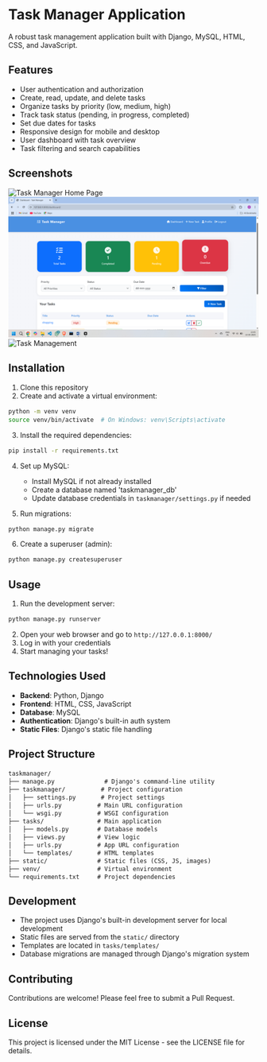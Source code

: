 # Task Manager Application

A robust task management application built with Django, MySQL, HTML, CSS, and JavaScript.

## Features

- User authentication and authorization
- Create, read, update, and delete tasks
- Organize tasks by priority (low, medium, high)
- Track task status (pending, in progress, completed)
- Set due dates for tasks
- Responsive design for mobile and desktop
- User dashboard with task overview
- Task filtering and search capabilities

## Screenshots

![Task Manager Home Page](ScreeenShots/home.png)
![Dashboard View](ScreeenShots/dashboard.png)
![Task Management](ScreeenShots/tasks.png)

## Installation

1. Clone this repository
2. Create and activate a virtual environment:
```bash
python -m venv venv
source venv/bin/activate  # On Windows: venv\Scripts\activate
```

3. Install the required dependencies:
```bash
pip install -r requirements.txt
```

4. Set up MySQL:
   - Install MySQL if not already installed
   - Create a database named 'taskmanager_db'
   - Update database credentials in `taskmanager/settings.py` if needed

5. Run migrations:
```bash
python manage.py migrate
```

6. Create a superuser (admin):
```bash
python manage.py createsuperuser
```

## Usage

1. Run the development server:
```bash
python manage.py runserver
```

2. Open your web browser and go to `http://127.0.0.1:8000/`
3. Log in with your credentials
4. Start managing your tasks!

## Technologies Used

- **Backend**: Python, Django
- **Frontend**: HTML, CSS, JavaScript
- **Database**: MySQL
- **Authentication**: Django's built-in auth system
- **Static Files**: Django's static file handling

## Project Structure

```
taskmanager/
├── manage.py              # Django's command-line utility
├── taskmanager/          # Project configuration
│   ├── settings.py       # Project settings
│   ├── urls.py          # Main URL configuration
│   └── wsgi.py          # WSGI configuration
├── tasks/               # Main application
│   ├── models.py        # Database models
│   ├── views.py         # View logic
│   ├── urls.py          # App URL configuration
│   └── templates/       # HTML templates
├── static/              # Static files (CSS, JS, images)
├── venv/                # Virtual environment
└── requirements.txt     # Project dependencies
```

## Development

- The project uses Django's built-in development server for local development
- Static files are served from the `static/` directory
- Templates are located in `tasks/templates/`
- Database migrations are managed through Django's migration system

## Contributing

Contributions are welcome! Please feel free to submit a Pull Request.

## License

This project is licensed under the MIT License - see the LICENSE file for details. 
